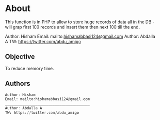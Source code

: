 # About

This function is in PHP to allow
to store huge records of data all
in the DB - will grap first 100
records and insert them then next 100 till the end.

Author: Hisham
Email: mailto:hishamabbasi124@gmail.com
Author: Abdalla A
TW: https://twitter.com/abdu_amigo

## Objective

To reduce memory time.

## Authors

```python
Author: Hisham 
Email: mailto:hishamabbasi124@gmail.com
_______________________________________
Author: Abdalla A
TW: https://twitter.com/abdu_amigo
```
